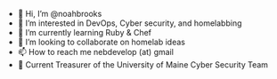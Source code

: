 - 👋 Hi, I’m @noahbrooks
- 👀 I’m interested in DevOps, Cyber security, and homelabbing
- 🌱 I’m currently learning Ruby & Chef
- 💞️ I’m looking to collaborate on homelab ideas
- 📫 How to reach me nebdevelop (at) gmail
- 🌲 Current Treasurer of the University of Maine Cyber Security Team

<!---
noahbrooks/noahbrooks is a ✨ special ✨ repository because its `README.md` (this file) appears on your GitHub profile.
You can click the Preview link to take a look at your changes.
--->
